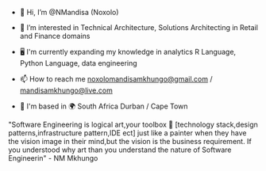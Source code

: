 - 👋 Hi, I’m @NMandisa (Noxolo)
- 👀 I’m interested in Technical Architecture, Solutions Architecting in Retail and Finance domains
- 🖥 I'm currently expanding my knowledge in analytics R Language, Python Language, data engineering 

- 📫 How to reach me noxolomandisamkhungo@gmail.com / mandisamkhungo@live.com
- 📍 I'm based in 🌍 South Africa Durban / Cape Town

"Software Engineering is logical art,your toolbox 🧰 [technology stack,design patterns,infrastructure pattern,IDE ect] just like a painter when they have the vision image in their mind,but the vision is the business requirement. If you understood why art than you understand the nature of Software Engineerin" - NM Mkhungo 
